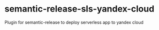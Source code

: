 # semantic-release-sls-yandex-cloud
Plugin for semantic-release to deploy serverless app to yandex cloud
